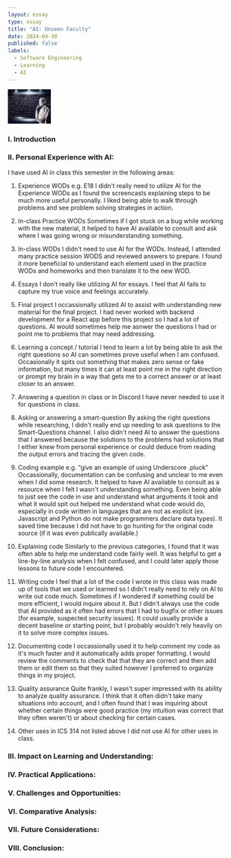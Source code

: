 ```yaml
---
layout: essay
type: essay
title: "AI: Unseen Faculty"
date: 2024-04-30
published: false
labels:
  - Software Engineering
  - Learning
  - AI
---
```


<img width="100px" class="rounded float-start pe-4" src="../img/ai/ai.jpg">

### I. Introduction


### II. Personal Experience with AI:
I have used AI in class this semester in the following areas:

  1. Experience WODs e.g. E18
      I didn't really need to utilize AI for the Experience WODs as I found the screencasts explaining steps to be much more useful personally. I liked being able to walk through problems and see problem solving strategies in action. 
     
  3. In-class Practice WODs
      Sometimes if I got stuck on a bug while working with the new material, it helped to have AI available to consult and ask where I was going wrong or misunderstanding something.

  5. In-class WODs
     I didn't need to use AI for the WODs. Instead, I attended many practice session WODS and reviewed answers to prepare. I found it more beneficial to understand each element used in the practice WODs and homeworks and then translate it to the new WOD.

  6. Essays
     I don't really like utilizing AI for essays. I feel that AI fails to capture my true voice and feelings accurately.

  8. Final project
     I occassionally utilized AI to assist with understanding new material for the final project. I had never worked with backend development for a React app before this project so I had a lot of questions. AI would sometimes help me asnwer the questions I had or point me to problems that may need addressing.

  10. Learning a concept / tutorial
      I tend to learn a lot by being able to ask the right questions so AI can sometimes prove useful when I am confused. Occasionally it spits out something that makes zero sense or fake information, but many times it can at least point me in the right direction or prompt my brain in a way that gets me to a correct answer or at least closer to an answer.

  12. Answering a question in class or in Discord
      I have never needed to use it for questions in class. 

  14. Asking or answering a smart-question
      By asking the right questions while researching, I didn't really end up needing to ask questions to the Smart-Questions channel. I also didn't need AI to answer the questions that I answered because the solutions to the problems had solutions that I either knew from personal experience or could deduce from reading the output errors and tracing the given code. 

  16. Coding example e.g. “give an example of using Underscore .pluck”
      Occassionally, documentation can be confusing and unclear to me even when I did some research. It helped to have AI available to consult as a resource when I felt I wasn't understanding something. Even being able to just see the code in use and understand what arguments it took and what it would spit out helped me understand what code would do, especially in code written in languages that are not as explicit (ex. Javascript and Python do not make programmers declare data types). It saved time because I did not have to go hunting for the original code source (if it was even publically available.)

  18. Explaining code
      Similarly to the previous categories, I found that it was often able to help me understand code fairly well. It was helpful to get a line-by-line analysis when I felt confused, and I could later apply those lessons to future code I encountered.
      
  20. Writing code
      I feel that a lot of the code I wrote in this class was made up of tools that we used or learned so I didn't really need to rely on AI to write out code much. Sometimes if I wondered if something could be more efficient, I would inquire about it. But I didn't always use the code that AI provided as it often had errors that I had to bugfix or other issues (for example, suspected security issues). It could usually provide a decent baseline or starting point, but I probably wouldn't rely heavily on it to solve more complex issues.

  21. Documenting code
      I occassionally used it to help comment my code as it's much faster and it automatically adds proper formatting. I would review the comments to check that that they are correct and then add them or edit them so that they suited however I preferred to organize things in my project.

  22. Quality assurance
      Quite frankly, I wasn't super impressed with its ability to analyze quality assurance. I think that it often didn't take many situations into account, and I often found that I was inquiring about whether certain things were good practice (my intuition was correct that they often weren't) or about checking for certain cases.
 
  24. Other uses in ICS 314 not listed above
      I did not use AI for other uses in class.

### III. Impact on Learning and Understanding:


### IV. Practical Applications:


### V. Challenges and Opportunities:


### VI. Comparative Analysis:


### VII. Future Considerations:


### VIII. Conclusion:
